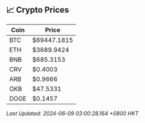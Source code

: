 ## 📈 Crypto Prices

| Coin | Price |
| ---- | ----- |
| BTC | $69447.1815 |
| ETH | $3689.9424 |
| BNB | $685.3153 |
| CRV | $0.4003 |
| ARB | $0.9666 |
| OKB | $47.5331 |
| DOGE | $0.1457 |

_Last Updated: 2024-06-09 03:00:28.164 +0800 HKT_